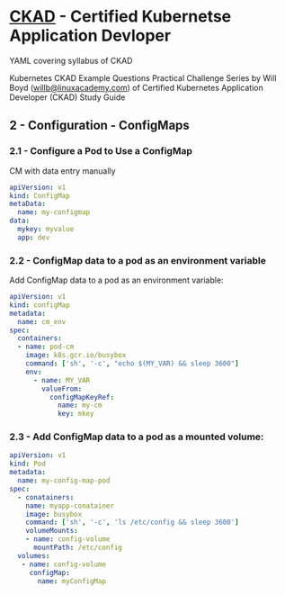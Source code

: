 # [CKAD](http://www.cncf.io) - Certified Kubernetse Application Devloper 
YAML covering syllabus of CKAD

Kubernetes CKAD Example Questions Practical Challenge Series by Will Boyd (willb@linuxacademy.com) of Certified Kubernetes
Application Developer (CKAD) Study Guide
 

## 2 - Configuration -  ConfigMaps


### 2.1 - Configure a Pod to Use a ConfigMap

CM with data entry manually

```yaml
apiVersion: v1
kind: ConfigMap
metaData:
  name: my-configmap
data:
  mykey: myvalue
  app: dev
````


### 2.2 -  ConfigMap data to a pod as an environment variable

Add ConfigMap data to a pod as an environment variable:

```yaml
apiVersion: v1
kind: configMap
metadata:
  name: cm_env
spec:
  containers:
  - name: pod-cm
    image: k8s.gcr.io/busybox
    command: ['sh', '-c', "echo $(MY_VAR) && sleep 3600"]
    env:
      - name: MY_VAR
        valueFrom: 
          configMapKeyRef:
            name: my-cm
            key: mkey
```
### 2.3 - Add ConfigMap data to a pod as a mounted volume:

```yaml
apiVersion: v1
kind: Pod
metadata:
  name: my-config-map-pod
spec:
  - conatainers:
    name: myapp-conatainer
    image: busybox
    command: ['sh', '-c', 'ls /etc/config && sleep 3600']
    volumeMounts:
    - name: config-volume
      mountPath: /etc/config
  volumes:
   - name: config-volume
     configMap:
       name: myConfigMap
````










